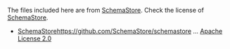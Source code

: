 The files included here are from [SchemaStore]. Check the license of [SchemaStore].

- [SchemaStore]https://github.com/SchemaStore/schemastore ... [Apache License 2.0](https://github.com/SchemaStore/schemastore/blob/master/LICENSE.md)

[SchemaStore]: https://github.com/SchemaStore/schemastore
